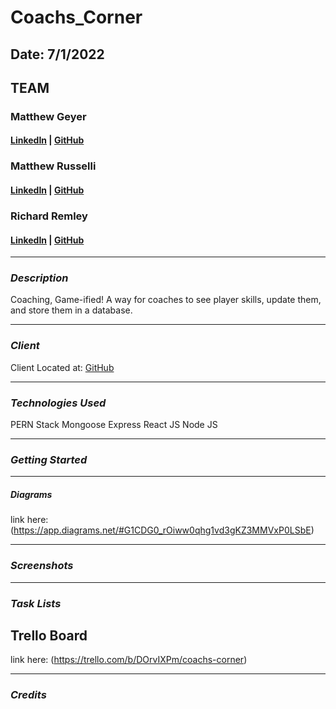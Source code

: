 # Coachs_Corner

## Date: 7/1/2022

## TEAM
### Matthew Geyer
#### [LinkedIn](https://www.linkedin.com/in/matthew-geyer-174644170/) | [GitHub](https://github.com/mattrichor)

### Matthew Russelli
#### [LinkedIn](https://www.linkedin.com/in/matthewrusselli/) | [GitHub](https://github.com/MattRusselli)

### Richard Remley
#### [LinkedIn](https://www.linkedin.com/in/richardjremley/) | [GitHub](https://github.com/American-Cossack)

***

### ***Description***
Coaching, Game-ified! A way for coaches to see player skills, update them, and store them in a database.
***

### ***Client***
Client Located at: [GitHub](https://github.com/mattrichor/Coachs_Corner_Client)
***

### ***Technologies Used***
PERN Stack
Mongoose
Express
React JS
Node JS

***
### ***Getting Started*** 

***

##### Diagrams
link here: (https://app.diagrams.net/#G1CDG0_rOiww0qhg1vd3gKZ3MMVxP0LSbE)

***
### ***Screenshots***

***
### ***Task Lists***
## Trello Board
link here: (https://trello.com/b/DOrvIXPm/coachs-corner)


***

### ***Credits***
